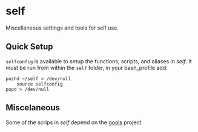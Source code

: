 self
====

Miscellaneous settings and tools for self use.


Quick Setup
-----------

`selfconfig` is available to setup the functions, scripts, and aliases in *self*. It must be run from within the `self` folder, in your bash_profile add:

	pushd ~/self > /dev/null
		source selfconfig
	popd > /dev/null


Miscelaneous
------------

Some of the scrips in *self* depend on the [gools][gools] project.



[gools]: https://github.com/lopsae/gools

